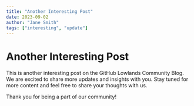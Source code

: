 ```yaml
---
title: "Another Interesting Post"
date: 2023-09-02
author: "Jane Smith"
tags: ["interesting", "update"]
---
```


# Another Interesting Post

This is another interesting post on the GitHub Lowlands Community Blog. We are excited to share more updates and insights with you. Stay tuned for more content and feel free to share your thoughts with us.

Thank you for being a part of our community!
